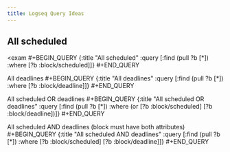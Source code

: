 ```yaml
---
title: Logseq Query Ideas
---
```


## All scheduled
<exam
#+BEGIN_QUERY
{:title "All scheduled" :query [:find (pull ?b [*]) :where [?b :block/scheduled]]}
#+END_QUERY


All deadlines
#+BEGIN_QUERY
{:title "All deadlines" :query [:find (pull ?b [*]) :where [?b :block/deadline]]}
#+END_QUERY


All scheduled OR deadlines
#+BEGIN_QUERY
{:title "All scheduled OR deadlines" :query [:find (pull ?b [*])  :where (or [?b :block/scheduled] [?b :block/deadline])]}
#+END_QUERY


All scheduled AND deadlines (block must have both attributes)
#+BEGIN_QUERY
{:title "All scheduled AND deadlines" :query [:find (pull ?b [*])  :where [?b :block/scheduled] [?b :block/deadline]]}
#+END_QUERY
